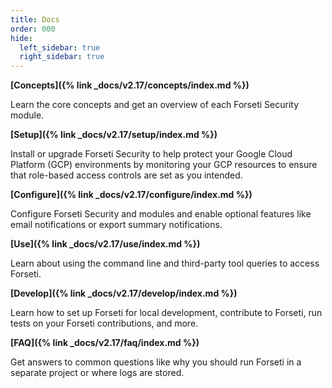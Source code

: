 ```yaml
---
title: Docs
order: 000
hide:
  left_sidebar: true
  right_sidebar: true
---
```


**[Concepts]({% link _docs/v2.17/concepts/index.md %})**

Learn the core concepts and get an overview of each Forseti Security module.

**[Setup]({% link _docs/v2.17/setup/index.md %})**

Install or upgrade Forseti Security to help protect your Google Cloud Platform (GCP)
environments by monitoring your GCP resources to ensure that role-based access
controls are set as you intended.

**[Configure]({% link _docs/v2.17/configure/index.md %})**

Configure Forseti Security and modules and enable optional features like email notifications or
export summary notifications.

**[Use]({% link _docs/v2.17/use/index.md %})**

Learn about using the command line and third-party tool queries to access Forseti.

**[Develop]({% link _docs/v2.17/develop/index.md %})**

Learn how to set up Forseti for local development, contribute to Forseti, run tests on your
Forseti contributions, and more.

**[FAQ]({% link _docs/v2.17/faq/index.md %})**

Get answers to common questions like why you should run Forseti in a separate project or where
logs are stored.
